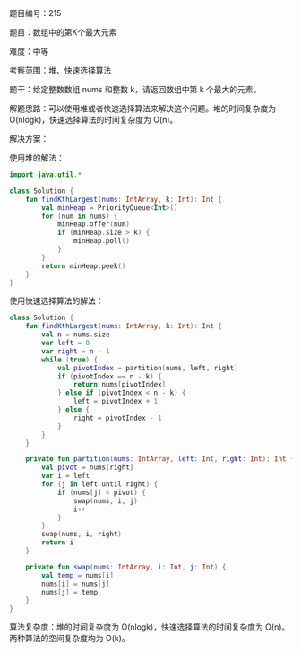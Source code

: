 题目编号：215

题目：数组中的第K个最大元素

难度：中等

考察范围：堆、快速选择算法

题干：给定整数数组 nums 和整数 k，请返回数组中第 k 个最大的元素。

解题思路：可以使用堆或者快速选择算法来解决这个问题。堆的时间复杂度为 O(nlogk)，快速选择算法的时间复杂度为 O(n)。

解决方案：

使用堆的解法：

```kotlin
import java.util.*

class Solution {
    fun findKthLargest(nums: IntArray, k: Int): Int {
        val minHeap = PriorityQueue<Int>()
        for (num in nums) {
            minHeap.offer(num)
            if (minHeap.size > k) {
                minHeap.poll()
            }
        }
        return minHeap.peek()
    }
}
```

使用快速选择算法的解法：

```kotlin
class Solution {
    fun findKthLargest(nums: IntArray, k: Int): Int {
        val n = nums.size
        var left = 0
        var right = n - 1
        while (true) {
            val pivotIndex = partition(nums, left, right)
            if (pivotIndex == n - k) {
                return nums[pivotIndex]
            } else if (pivotIndex < n - k) {
                left = pivotIndex + 1
            } else {
                right = pivotIndex - 1
            }
        }
    }

    private fun partition(nums: IntArray, left: Int, right: Int): Int {
        val pivot = nums[right]
        var i = left
        for (j in left until right) {
            if (nums[j] < pivot) {
                swap(nums, i, j)
                i++
            }
        }
        swap(nums, i, right)
        return i
    }

    private fun swap(nums: IntArray, i: Int, j: Int) {
        val temp = nums[i]
        nums[i] = nums[j]
        nums[j] = temp
    }
}
```

算法复杂度：堆的时间复杂度为 O(nlogk)，快速选择算法的时间复杂度为 O(n)。两种算法的空间复杂度均为 O(k)。